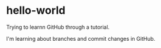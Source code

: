 # hello-world
Trying to learnn GitHub through a tutorial.

I'm learning about branches and commit changes in GitHub.
